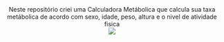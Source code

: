 <div align="center" >
Neste repositório criei uma Calculadora Metábolica que calcula sua taxa metábolica de acordo  com sexo, idade, peso, altura e o nivel de atividade fisica
</div>
<div align="center">
<img src="![Captura de Tela (643)](https://user-images.githubusercontent.com/86538066/155898131-cc2a405c-15b2-4ba1-95c6-8e68b812bf7d.png)">
</div>
